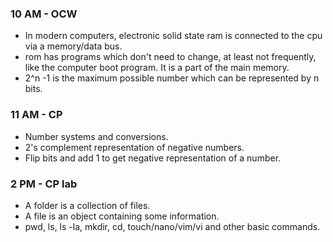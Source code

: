 ### 10 AM - OCW
- In modern computers, electronic solid state ram is connected to the cpu via a memory/data bus.
- rom has programs which don't need to change, at least not frequently, like the computer boot program. It is a part of the main memory.
- 2^n -1 is the maximum possible number which can be represented by n bits.

### 11 AM - CP
- Number systems and conversions.
- 2's complement representation of negative numbers.
- Flip bits and add 1 to get negative representation of a number.

### 2 PM - CP lab
- A folder is a collection of files. 
- A file is an object containing some information.
- pwd, ls, ls -la, mkdir, cd, touch/nano/vim/vi and other basic commands.